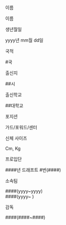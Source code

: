 이름

이름

생년월일

yyyy년 mm월 dd일

국적

#국

출신지

##시

출신학교

##대학교

포지션

가드/포워드/센터

신체 사이즈

Cm, Kg

프로입단

####년 드래프트 #번(####)

소속팀

####(yyyy~yyyy)  
####(yyyy~ )

감독

####(####~####)

